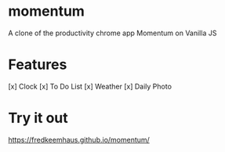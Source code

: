 # momentum
A clone of the productivity chrome app Momentum on Vanilla JS

# Features
[x] Clock
[x] To Do List
[x] Weather
[x] Daily Photo

# Try it out
https://fredkeemhaus.github.io/momentum/

